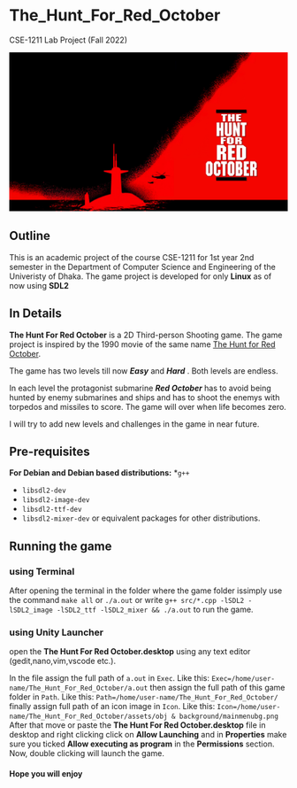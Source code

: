 # The_Hunt_For_Red_October
CSE-1211 Lab Project (Fall 2022)

![Intro image](assets/obj%20%26%20background/mainmenubg.png)

## Outline
This is an academic project of the course CSE-1211 for 1st year 2nd semester in the Department of Computer Science and Engineering of the Univeristy of Dhaka. The game project is developed for only **Linux** as of now using **SDL2**

## In Details
**The Hunt For Red October** is a 2D Third-person Shooting game. The game project is inspired by the 1990 movie of the same name [The Hunt for Red October](https://en.wikipedia.org/wiki/The_Hunt_for_Red_October_(film)).

The game has two levels till now ***Easy*** and ***Hard*** . Both levels are endless. 

In each level the protagonist submarine ***Red October*** has to avoid being hunted by enemy submarines and ships and has to shoot the enemys with torpedos and missiles to score.
The game will over when life becomes zero.

I will try to add new levels and challenges in the game in near future.

## Pre-requisites
**For Debian and Debian based distributions:**
*```g++```
* ```libsdl2-dev``` 
* ```libsdl2-image-dev``` 
* ```libsdl2-ttf-dev```
* ```libsdl2-mixer-dev```
or equivalent packages for other distributions.

## Running the game

### using Terminal
After opening the terminal in the folder where the game folder issimply use the command `make all` or `./a.out` or 
write 
```g++ src/*.cpp -lSDL2 -lSDL2_image -lSDL2_ttf -lSDL2_mixer && ./a.out```
to run the game.

### using Unity Launcher
open the **The Hunt For Red October.desktop** using any text editor (gedit,nano,vim,vscode etc.).

In the file assign the full path of `a.out` in `Exec`. Like this:
```Exec=/home/user-name/The_Hunt_For_Red_October/a.out```
then assign the full path of this game folder in `Path`. Like this:
```Path=/home/user-name/The_Hunt_For_Red_October/```
finally assign full path of an icon image in `Icon`. Like this:
```Icon=/home/user-name/The_Hunt_For_Red_October/assets/obj & background/mainmenubg.png```
After that move or paste the **The Hunt For Red October.desktop** file in desktop and right clicking click on **Allow Launching**
and in **Properties** make sure you ticked **Allow executing as program** in the **Permissions** section.
Now, double clicking will launch the game. 

#### Hope you will enjoy